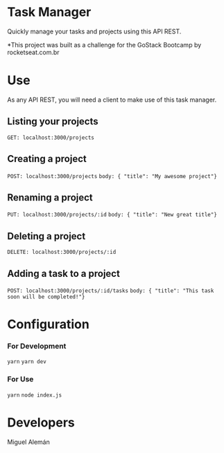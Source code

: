 # Task Manager

Quickly manage your tasks and projects using this API REST. 

*This project was built as a challenge for the GoStack Bootcamp by rocketseat.com.br

# Use
As any API REST, you will need a client to make use of this task manager.
## Listing your projects
`GET: localhost:3000/projects`
## Creating a project
`POST: localhost:3000/projects`
`body: { "title": "My awesome project"}`
## Renaming a project
`PUT: localhost:3000/projects/:id`
`body: { "title": "New great title"}`
## Deleting a project
`DELETE: localhost:3000/projects/:id`
## Adding a task to a project
`POST: localhost:3000/projects/:id/tasks`
`body: { "title": "This task soon will be completed!"}`

# Configuration
### For Development
`yarn`
`yarn dev`
### For Use
`yarn`
`node index.js`

# Developers

Miguel Alemán
